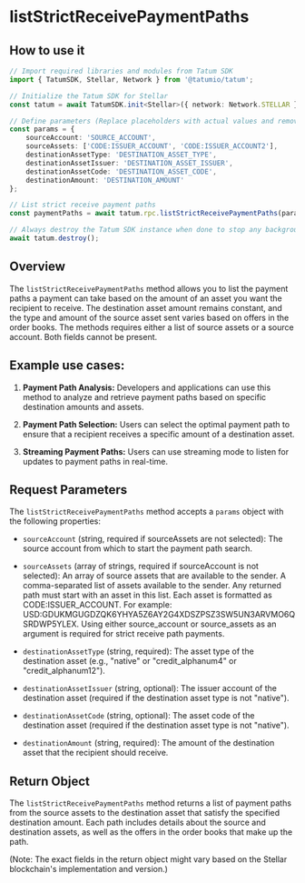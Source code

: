 # listStrictReceivePaymentPaths

## How to use it

```typescript
// Import required libraries and modules from Tatum SDK
import { TatumSDK, Stellar, Network } from '@tatumio/tatum';

// Initialize the Tatum SDK for Stellar
const tatum = await TatumSDK.init<Stellar>({ network: Network.STELLAR });

// Define parameters (Replace placeholders with actual values and remove redundant)
const params = {
    sourceAccount: 'SOURCE_ACCOUNT',
    sourceAssets: ['CODE:ISSUER_ACCOUNT', 'CODE:ISSUER_ACCOUNT2'],
    destinationAssetType: 'DESTINATION_ASSET_TYPE',
    destinationAssetIssuer: 'DESTINATION_ASSET_ISSUER',
    destinationAssetCode: 'DESTINATION_ASSET_CODE',
    destinationAmount: 'DESTINATION_AMOUNT'
};

// List strict receive payment paths
const paymentPaths = await tatum.rpc.listStrictReceivePaymentPaths(params);

// Always destroy the Tatum SDK instance when done to stop any background processes
await tatum.destroy();
```

## Overview

The `listStrictReceivePaymentPaths` method allows you to list the payment paths a payment can take based on the amount of an asset you want the recipient to receive. The destination asset amount remains constant, and the type and amount of the source asset sent varies based on offers in the order books. The methods requires either a list of source assets or a source account. Both fields cannot be present.

## Example use cases:

1. **Payment Path Analysis:**
   Developers and applications can use this method to analyze and retrieve payment paths based on specific destination amounts and assets.

2. **Payment Path Selection:**
   Users can select the optimal payment path to ensure that a recipient receives a specific amount of a destination asset.

3. **Streaming Payment Paths:**
   Users can use streaming mode to listen for updates to payment paths in real-time.

## Request Parameters

The `listStrictReceivePaymentPaths` method accepts a `params` object with the following properties:

- `sourceAccount` (string, required if sourceAssets are not selected):
  The source account from which to start the payment path search.

- `sourceAssets` (array of strings, required if sourceAccount is not selected):
  An array of source assets that are available to the sender. A comma-separated list of assets available to the sender. Any returned path must start with an asset in this list. Each asset is formatted as CODE:ISSUER_ACCOUNT. For example: USD:GDUKMGUGDZQK6YHYA5Z6AY2G4XDSZPSZ3SW5UN3ARVMO6QSRDWP5YLEX. Using either source_account or source_assets as an argument is required for strict receive path payments.

- `destinationAssetType` (string, required):
  The asset type of the destination asset (e.g., "native" or "credit_alphanum4" or "credit_alphanum12").

- `destinationAssetIssuer` (string, optional):
  The issuer account of the destination asset (required if the destination asset type is not "native").

- `destinationAssetCode` (string, optional):
  The asset code of the destination asset (required if the destination asset type is not "native").

- `destinationAmount` (string, required):
  The amount of the destination asset that the recipient should receive.

## Return Object

The `listStrictReceivePaymentPaths` method returns a list of payment paths from the source assets to the destination asset that satisfy the specified destination amount. Each path includes details about the source and destination assets, as well as the offers in the order books that make up the path.

(Note: The exact fields in the return object might vary based on the Stellar blockchain's implementation and version.)
